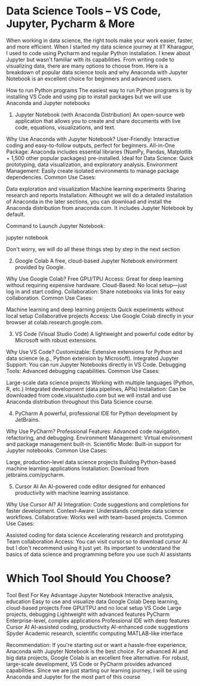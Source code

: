 # Data Science Tools – VS Code, Jupyter, Pycharm & More

When working in data science, the right tools make your work easier, faster, and more efficient. When I started my data science journey at IIT Kharagpur, I used to code using Pycharm and regular Python installation. I knew about Jupyter but wasn't familiar with its capabilities. From writing code to visualizing data, there are many options to choose from. Here is a breakdown of popular data science tools and why Anaconda with Jupyter Notebook is an excellent choice for beginners and advanced users.

How to run Python programs
The easiest way to run Python programs is by installing VS Code and using pip to install packages but we will use Anaconda and Jupyter notebooks

1. Jupyter Notebook (with Anaconda Distribution)
An open-source web application that allows you to create and share documents with live code, equations, visualizations, and text.

Why Use Anaconda with Jupyter Notebook?
User-Friendly: Interactive coding and easy-to-follow outputs, perfect for beginners.
All-in-One Package: Anaconda includes essential libraries (NumPy, Pandas, Matplotlib + 1,500 other popular packages) pre-installed.
Ideal for Data Science: Quick prototyping, data visualization, and exploratory analysis.
Environment Management: Easily create isolated environments to manage package dependencies.
Common Use Cases:

Data exploration and visualization
Machine learning experiments
Sharing research and reports
Installation: Althought we will do a detailed installation of Anaconda in the later sections, you can download and install the Anaconda distribution from anaconda.com. It includes Jupyter Notebook by default.

Command to Launch Jupyter Notebook:

jupyter notebook

Don't worry, we will do all these things step by step in the next section

2. Google Colab
A free, cloud-based Jupyter Notebook environment provided by Google.

Why Use Google Colab?
Free GPU/TPU Access: Great for deep learning without requiring expensive hardware.
Cloud-Based: No local setup—just log in and start coding.
Collaboration: Share notebooks via links for easy collaboration.
Common Use Cases:

Machine learning and deep learning projects
Quick experiments without local setup
Collaborative projects
Access: Use Google Colab directly in your browser at colab.research.google.com.

3. VS Code (Visual Studio Code)
A lightweight and powerful code editor by Microsoft with robust extensions.

Why Use VS Code?
Customizable: Extensive extensions for Python and data science (e.g., Python extension by Microsoft).
Integrated Jupyter Support: You can run Jupyter Notebooks directly in VS Code.
Debugging Tools: Advanced debugging capabilities.
Common Use Cases:

Large-scale data science projects
Working with multiple languages (Python, R, etc.)
Integrated development (data pipelines, APIs)
Installation: Can be downloaded from code.visualstudio.com but we will install and use Anaconda distribution throughout this Data Science course.

4. PyCharm
A powerful, professional IDE for Python development by JetBrains.

Why Use PyCharm?
Professional Features: Advanced code navigation, refactoring, and debugging.
Environment Management: Virtual environment and package management built-in.
Scientific Mode: Built-in support for Jupyter notebooks.
Common Use Cases:

Large, production-level data science projects
Building Python-based machine learning applications
Installation: Download from jetbrains.com/pycharm.

5. Cursor AI
An AI-powered code editor designed for enhanced productivity with machine learning assistance.

Why Use Cursor AI?
AI Integration: Code suggestions and completions for faster development.
Context-Aware: Understands complex data science workflows.
Collaborative: Works well with team-based projects.
Common Use Cases:

Assisted coding for data science
Accelerating research and prototyping
Team collaboration
Access: You can visit cursor.so to download cursor AI but I don't recommend using it just yet. Its important to understand the basics of data science and programming before you use such AI assistants

# Which Tool Should You Choose?
Tool	Best For	Key Advantage
Jupyter Notebook	Interactive analysis, education	Easy to use and visualize data
Google Colab	Deep learning, cloud-based projects	Free GPU/TPU and no local setup
VS Code	Large projects, debugging	Lightweight with advanced features
PyCharm	Enterprise-level, complex applications	Professional IDE with deep features
Cursor AI	AI-assisted coding, productivity	AI-enhanced code suggestions
Spyder	Academic research, scientific computing	MATLAB-like interface

















Recommendation: If you're starting out or want a hassle-free experience, Anaconda with Jupyter Notebook is the best choice. For advanced AI and big data projects, Google Colab is an excellent free alternative. For robust, large-scale development, VS Code or PyCharm provides advanced capabilities. Since we are just starting our learning journey, I will be using Anaconda and Jupyter for the most part of this course